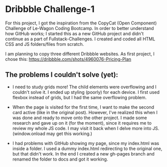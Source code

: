 # Dribbble Challenge-1
For this project, I got the inspiration from the CopyCat (Open Component) Challenge of Le-Wagon Coding Bootcamp. In order to better understand how GitHub works; I started this as a new GitHub project and didn't continue as a part of Fullstack-Challenges. I created and coded all HTML CSS and JS folders/files from scratch.

I am planning to copy three different Dribbble websites. As first project, I chose this: https://dribbble.com/shots/4960076-Pricing-Plan

## The problems I couldn't solve (yet):
* I need to study grids more! The child elements were overflowing and I couldn't solve it. I ended up styling (poorly) for each device. I first used flexbox instead of grids, but I had the same overflowing problem. 

* When the page is visited for the first time, I want to make the second card active (like in the original post). However, I've realized this when I was done and ready to move onto the other project. I made some research and gave up on it (for the moment), since it requires me to review my whole JS code. I may visit it back when I delve more into JS. 
(window.onload may get this working.)

* I had problems with GitHub showing my page, since my index.html was inside a folder. I used a dummy index.html redirecting to the original one, but that didn't work. In the end I created a new gh-pages branch and renamed the folder to docs and got it working.

